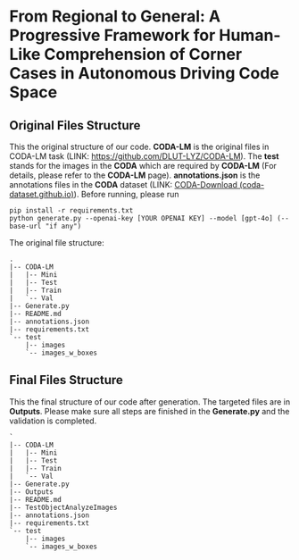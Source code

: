 # From Regional to General: A Progressive Framework for Human-Like Comprehension of Corner Cases in Autonomous Driving Code Space

## Original Files Structure

This the original structure of our code. **CODA-LM** is the original files in CODA-LM task (LINK: https://github.com/DLUT-LYZ/CODA-LM). The **test** stands for the images in the **CODA** which are required by **CODA-LM** (For details, please refer to the **CODA-LM** page). **annotations.json** is the annotations files in the **CODA** dataset (LINK: [CODA-Download (coda-dataset.github.io)](https://coda-dataset.github.io/download.html#instructions)). Before running, please run 
```
pip install -r requirements.txt
python generate.py --openai-key [YOUR OPENAI KEY] --model [gpt-4o] (--base-url "if any")
```
The original file structure:
```
.
|-- CODA-LM
|   |-- Mini
|   |-- Test
|   |-- Train
|   `-- Val
|-- Generate.py
|-- README.md
|-- annotations.json
|-- requirements.txt
`-- test
    |-- images
    `-- images_w_boxes
```

## Final Files Structure

This the final structure of our code after generation. The targeted files are in **Outputs**. Please make sure all steps are finished in the **Generate.py** and the validation is completed.

```
`
|-- CODA-LM
|   |-- Mini
|   |-- Test
|   |-- Train
|   `-- Val
|-- Generate.py
|-- Outputs
|-- README.md
|-- TestObjectAnalyzeImages
|-- annotations.json
|-- requirements.txt
`-- test
    |-- images
    `-- images_w_boxes
```
